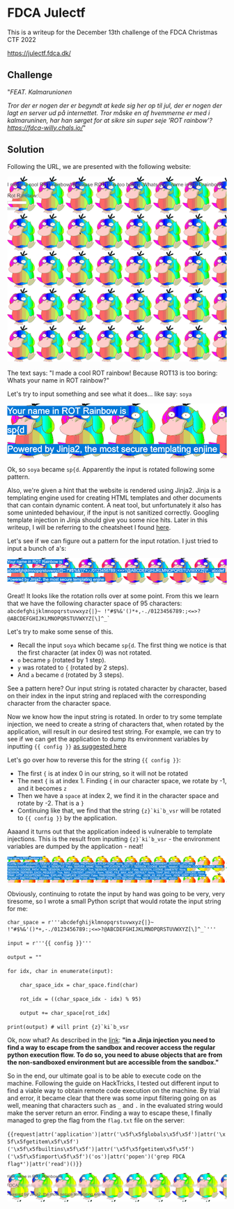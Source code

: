 # FDCA Julectf
This is a writeup for the December 13th challenge of the FDCA Christmas CTF 2022

https://julectf.fdca.dk/

## Challenge

"*FEAT. Kalmarunionen*

*Tror der er nogen der er begyndt at kede sig her op til jul, der er nogen der lagt en server ud på internettet. Tror måske en af hvemmerne er med i kalmaruninen, har han sørget for at sikre sin super seje 'ROT rainbow'?
https://fdca-willy.chals.io/*"

## Solution
Following the URL, we are presented with the following website:

![challenge website](https://github.com/Soyakongen/ctf-writeups/blob/main/writeupfiles/challenge_page.gif)


The text says: "I made a cool ROT rainbow! Because ROT13 is too boring: Whats your name in ROT rainbow?"

Let's try to input something and see what it does... like say: `soya`

![](https://github.com/Soyakongen/ctf-writeups/blob/main/writeupfiles/image1.png)


Ok, so `soya` became `sp{d`. Apparently the input is rotated following some pattern. 

Also, we're given a hint that the website is rendered using Jinja2. Jinja is a templating engine used for creating HTML templates and other documents that can contain dynamic content. A neat tool, but unfortunately it also has some uninteded behaviour, if the input is not sanitized correctly. Googling template injection in Jinja should give you some nice hits. Later in this writeup, I will be referring to the cheatsheet I found [here](https://book.hacktricks.xyz/pentesting-web/ssti-server-side-template-injection/jinja2-ssti).

Let's see if we can figure out a pattern for the input rotation. I just tried to input a bunch of a's:


![](https://github.com/Soyakongen/ctf-writeups/blob/main/writeupfiles/image2.png)


Great! It looks like the rotation rolls over at some point. From this we learn that we have the following character space of 95 characters: ``abcdefghijklmnopqrstuvwxyz{|}~ !"#$%&'()*+,-./0123456789:;<=>?@ABCDEFGHIJKLMNOPQRSTUVWXYZ[\]^_` ``


Let's try to make some sense of this. 
- Recall the input `soya` which became `sp{d`. The first thing we notice is that the first character (at index 0) was not rotated. 
- `o` became `p` (rotated by 1 step). 
- `y` was rotated to `{` (rotated by 2 steps).
- And `a` became `d` (rotated by 3 steps).


See a pattern here? Our input string is rotated character by character, based on their index in the input string and replaced with the corresponding character from the character space. 


Now we know how the input string is rotated. In order to try some template injection, we need to create a string of characters that, when rotated by the application, will result in our desired test string. For example, we can try to see if we can get the application to dump its environment variables by inputting `{{ config }}` [as suggested here](https://book.hacktricks.xyz/pentesting-web/ssti-server-side-template-injection/jinja2-ssti#dump-all-config-variables)


Let's go over how to reverse this for the string ` {{ config }} `:


- The first `{` is at index 0 in our string, so it will not be rotated
- The next `{` is at index 1. Finding `{` in our character space, we rotate by -1, and it becomes `z`
- Then we have a `space` at index 2, we find it in the character space and rotate by -2. That is a `}`
- Continuing like that, we find that the string ``{z}`ki`b_vsr`` will be rotated to `{{ config }}` by the application.


Aaaand it turns out that the application indeed is vulnerable to template injections. This is the result from inputting ``{z}`ki`b_vsr`` - the environment variables are dumped by the application - neat!

![](https://github.com/Soyakongen/ctf-writeups/blob/main/writeupfiles/image3.png)


Obviously, continuing to rotate the input by hand was going to be very, very tiresome, so I wrote a small Python script that would rotate the input string for me:

```
char_space = r'''abcdefghijklmnopqrstuvwxyz{|}~ !"#$%&'()*+,-./0123456789:;<=>?@ABCDEFGHIJKLMNOPQRSTUVWXYZ[\]^_`'''

input = r'''{{ config }}'''

output = ""

for idx, char in enumerate(input):

	char_space_idx = char_space.find(char)

	rot_idx = ((char_space_idx - idx) % 95)

	output += char_space[rot_idx]

print(output) # will print {z}`ki`b_vsr
```

Ok, now what? As described in the [link](https://book.hacktricks.xyz/pentesting-web/ssti-server-side-template-injection/jinja2-ssti#jinja-injection): **"in a Jinja injection you need to find a way to escape from the sandbox and recover access the regular python execution flow. To do so, you need to abuse objects that are from the non-sandboxed environment but are accessible from the sandbox."**

So in the end, our ultimate goal is to be able to execute code on the machine. Following the guide on HackTricks, I tested out different input to find a viable way to obtain remote code execution on the machine. By  trial and error, it became clear that there was some input filtering going on as well, meaning that characters such as `_` and `.` in the evaluated string would make the server return an error. Finding a way to escape these, I finally managed to grep the flag from the `flag.txt` file on the server:

``{{request|attr('application')|attr('\x5f\x5fglobals\x5f\x5f')|attr('\x5f\x5fgetitem\x5f\x5f')('\x5f\x5fbuiltins\x5f\x5f')|attr('\x5f\x5fgetitem\x5f\x5f')('\x5f\x5fimport\x5f\x5f')('os')|attr('popen')('grep FDCA flag*')|attr('read')()}}``

![](https://github.com/Soyakongen/ctf-writeups/blob/main/writeupfiles/image4_redacted.png)
